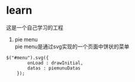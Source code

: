 # learn
这是一个自己学习的工程  
1. pie menu  
pie menu是通过svg实现的一个页面中饼状的菜单
```
$("#menu").svg({
		onLoad : drawInitial,
		datas : piemunuDatas
	});
```
